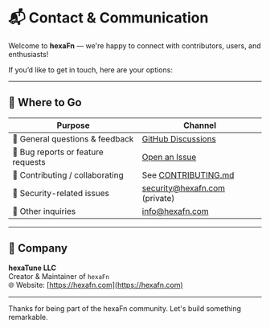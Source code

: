 # 📬 Contact & Communication

Welcome to **hexaFn** — we're happy to connect with contributors, users, and enthusiasts!

If you’d like to get in touch, here are your options:

---

## 🧭 Where to Go

| Purpose                            | Channel                                                                 |
|-----------------------------------|-------------------------------------------------------------------------|
| 💬 General questions & feedback    | [GitHub Discussions](https://github.com/hTuneSys/hexaFn/discussions)   |
| 🐛 Bug reports or feature requests | [Open an Issue](https://github.com/hTuneSys/hexaFn/issues)             |
| 🤝 Contributing / collaborating    | See [CONTRIBUTING.md](./.github/CONTRIBUTING.md)                        |
| 🔐 Security-related issues         | [security@hexafn.com](mailto:security@hexafn.com) (private)            |
| 📧 Other inquiries                  | [info@hexafn.com](mailto:info@hexafn.com)                               |

---

## 📎 Company

**hexaTune LLC**  
Creator & Maintainer of `hexaFn`  
🌐 Website: [https://hexafn.com](https://hexafn.com)

---

Thanks for being part of the hexaFn community. Let's build something remarkable.
